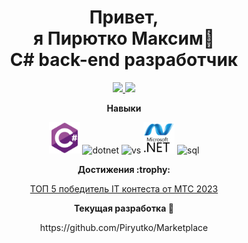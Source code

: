  <h1 align="center">Привет,
 </br>я Пирютко Максим👋 
 </br>C# back-end разработчик</h1>
 
 
<p align="center">
 <a href="https://hh.ru/resume/b69b0281ff0b1be1780039ed1f674e634c7969" target="_blank">
  <img src="https://hhcdn.ru/ichameleon/00181.png" />
  </a>
  </a>
 <a href="https://github.com/Piryutko" target="_blank">
  <img src="https://img.icons8.com/fluent/48/000000/github.png" />
 </a>
                                                               
</p>

<p align="center"> 
 <strong>
  Навыки
  </strong>
</p>

<p align="center"> 
   <img src="https://raw.githubusercontent.com/devicons/devicon/master/icons/csharp/csharp-original.svg" alt="csharp" width="50" height="50" margin:4px />
   <img src="https://upload.wikimedia.org/wikipedia/commons/e/ee/.NET_Core_Logo.svg" alt="dotnet" width="50" height="50" margin:4px />                                   <img src="https://img.icons8.com/color/48/null/visual-studio--v2.png" alt="vs" width="50" height="50" margin:4px />
  <img src="https://raw.githubusercontent.com/devicons/devicon/master/icons/dot-net/dot-net-original-wordmark.svg" alt="dotnet" width="50" height="50" margin:4px />
  <img src="https://img.icons8.com/external-bearicons-outline-color-bearicons/64/null/external-SQL-file-extension-bearicons-outline-color-bearicons.png" alt="sql" width="50" height="50" margin:4px />
</p>
<p align="center"> 
 <strong>
  Достижения :trophy:
  </strong>
</p>
                 
<p align="center"> 
<a href="https://www.youtube.com/watch?v=2_J7-0AcMMg&t=45s">ТОП 5 победитель IT контеста от МТС 2023</a>
<p align="center"> 
 <strong>
  Текущая разработка &#128640;
  </strong>
</p>
<p align="center"> 
https://github.com/Piryutko/Marketplace
<p align="center">
